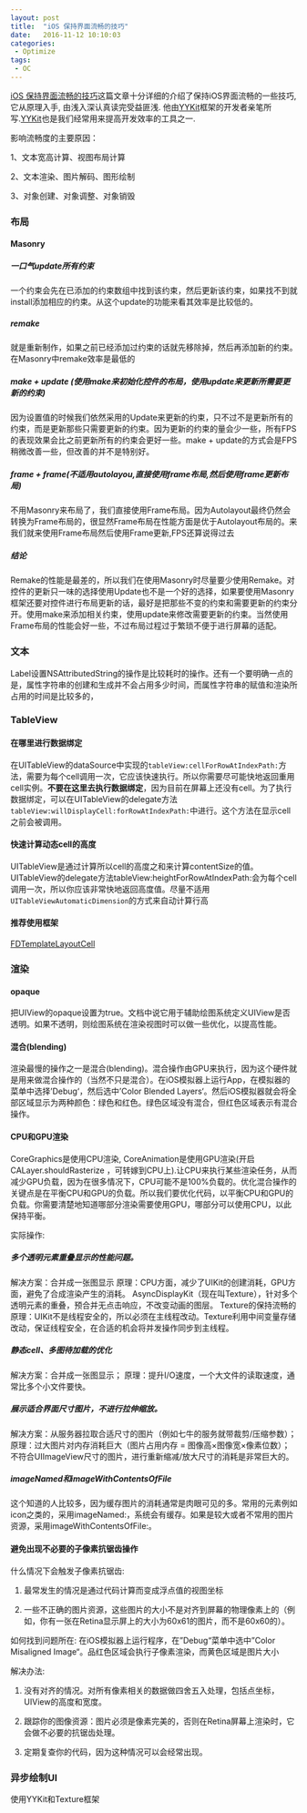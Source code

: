```yaml
---
layout: post
title:  "iOS 保持界面流畅的技巧"
date:   2016-11-12 10:10:03
categories:
 - Optimize
tags:
 - OC
---
```



[iOS 保持界面流畅的技巧](https://blog.ibireme.com/2015/11/12/smooth_user_interfaces_for_ios/)这篇文章十分详细的介绍了保持iOS界面流畅的一些技巧, 它从原理入手, 由浅入深认真读完受益匪浅. 他由[YYKit](https://github.com/ibireme/YYKit)框架的开发者亲笔所写.[YYKit](https://github.com/ibireme/YYKit)也是我们经常用来提高开发效率的工具之一.

<!--more-->

影响流畅度的主要原因：

1、文本宽高计算、视图布局计算

2、文本渲染、图片解码、图形绘制

3、对象创建、对象调整、对象销毁


### 布局

#### Masonry

##### 一口气update所有约束
一个约束会先在已添加的约束数组中找到该约束，然后更新该约束，如果找不到就install添加相应的约束。从这个update的功能来看其效率是比较低的。


##### remake
就是重新制作，如果之前已经添加过约束的话就先移除掉，然后再添加新的约束。在Masonry中remake效率是最低的


##### make + update (使用make来初始化控件的布局，使用update来更新所需要更新的约束)
因为设置值的时候我们依然采用的Update来更新的约束，只不过不是更新所有的约束，而是更新那些只需要更新的约束。因为更新的约束的量会少一些，所有FPS的表现效果会比之前更新所有的约束会更好一些。make + update的方式会是FPS稍微改善一些，但改善的并不是特别好。

##### frame + frame(不适用autolayou,直接使用frame布局,然后使用frame更新布局)
不用Masonry来布局了，我们直接使用Frame布局。因为Autolayout最终仍然会转换为Frame布局的，很显然Frame布局在性能方面是优于Autolayout布局的。来我们就来使用Frame布局然后使用Frame更新,FPS还算说得过去

##### 结论
Remake的性能是最差的，所以我们在使用Masonry时尽量要少使用Remake。对控件的更新只一味的选择使用Update也不是一个好的选择，如果要使用Masonry框架还要对控件进行布局更新的话，最好是把那些不变的约束和需要更新的约束分开。使用make来添加相关约束，使用update来修改需要更新的约束。当然使用Frame布局的性能会好一些，不过布局过程过于繁琐不便于进行屏幕的适配。


### 文本

Label设置NSAttributedString的操作是比较耗时的操作。还有一个要明确一点的是，属性字符串的创建和生成并不会占用多少时间，而属性字符串的赋值和渲染所占用的时间是比较多的，


### TableView

#### 在哪里进行数据绑定
在UITableView的dataSource中实现的`tableView:cellForRowAtIndexPath:`方法，需要为每个cell调用一次，它应该快速执行。所以你需要尽可能快地返回重用cell实例。**不要在这里去执行数据绑定**，因为目前在屏幕上还没有cell。为了执行数据绑定，可以在UITableView的delegate方法`tableView:willDisplayCell:forRowAtIndexPath:`中进行。这个方法在显示cell之前会被调用。

#### 快速计算动态cell的高度

UITableView是通过计算所以cell的高度之和来计算contentSize的值。UITableView的delegate方法tableView:heightForRowAtIndexPath:会为每个cell调用一次，所以你应该非常快地返回高度值。尽量不适用`UITableViewAutomaticDimension`的方式来自动计算行高

#### 推荐使用框架
[FDTemplateLayoutCell](http://blog.sunnyxx.com/2015/05/17/cell-height-calculation/)

### 渲染

#### opaque
把UIView的opaque设置为true。文档中说它用于辅助绘图系统定义UIView是否透明。如果不透明，则绘图系统在渲染视图时可以做一些优化，以提高性能。

#### 混合(blending)
渲染最慢的操作之一是混合(blending)。混合操作由GPU来执行，因为这个硬件就是用来做混合操作的（当然不只是混合）。在iOS模拟器上运行App，在模拟器的菜单中选择’Debug‘，然后选中’Color Blended Layers‘。然后iOS模拟器就会将全部区域显示为两种颜色：绿色和红色。绿色区域没有混合，但红色区域表示有混合操作。

#### CPU和GPU渲染
CoreGraphics是使用CPU渲染, CoreAnimation是使用GPU渲染(开启CALayer.shouldRasterize ，可转嫁到CPU上).让CPU来执行某些渲染任务，从而减少GPU负载，因为在很多情况下，CPU可能不是100%负载的。优化混合操作的关键点是在平衡CPU和GPU的负载。所以我们要优化代码，以平衡CPU和GPU的负载。你需要清楚地知道哪部分渲染需要使用GPU，哪部分可以使用CPU，以此保持平衡。

实际操作:

##### 多个透明元素重叠显示的性能问题。

解决方案：合并成一张图显示
原理：CPU方面，减少了UIKit的创建消耗，GPU方面，避免了合成渲染产生的消耗。
AsyncDisplayKit（现在叫Texture），针对多个透明元素的重叠，预合并无点击响应，不改变动画的图层。
Texture的保持流畅的原理：UIKit不是线程安全的，所以必须在主线程改动。Texture利用中间变量存储改动，保证线程安全，在合适的机会将并发操作同步到主线程。

##### 静态cell、多图待加载的优化

解决方案：合并成一张图显示；
原理：提升I/O速度，一个大文件的读取速度，通常比多个小文件要快。

##### 展示适合界面尺寸图片，不进行拉伸缩放。

解决方案：从服务器拉取合适尺寸的图片（例如七牛的服务就带裁剪/压缩参数）；
原理：过大图片对内存消耗巨大（图片占用内存 = 图像高×图像宽×像素位数）；不符合UIImageView尺寸的图片，进行重新缩减/放大尺寸的消耗是非常巨大的。

##### imageNamed和imageWithContentsOfFile
这个知道的人比较多，因为缓存图片的消耗通常是肉眼可见的多。常用的元素例如icon之类的，采用imageNamed:，系统会有缓存。如果是较大或者不常用的图片资源，采用imageWithContentsOfFile:。



#### 避免出现不必要的子像素抗锯齿操作
什么情况下会触发子像素抗锯齿:

1. 最常发生的情况是通过代码计算而变成浮点值的视图坐标

2. 一些不正确的图片资源，这些图片的大小不是对齐到屏幕的物理像素上的（例如，你有一张在Retina显示屏上的大小为60x61的图片，而不是60x60的）。

如何找到问题所在:
在iOS模拟器上运行程序，在”Debug“菜单中选中”Color Misaligned Image“。品红色区域会执行子像素渲染，而黄色区域是图片大小

解决办法:

1. 没有对齐的情况。对所有像素相关的数据做四舍五入处理，包括点坐标，UIView的高度和宽度。

2. 跟踪你的图像资源：图片必须是像素完美的，否则在Retina屏幕上渲染时，它会做不必要的抗锯齿处理。

3. 定期复查你的代码，因为这种情况可以会经常出现。


### 异步绘制UI

使用YYKit和Texture框架
